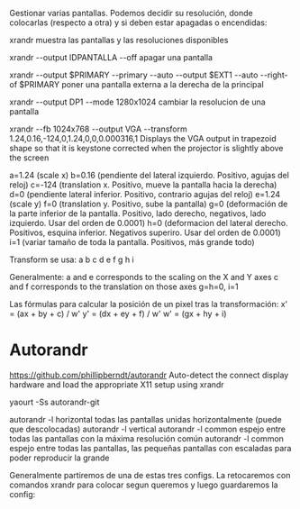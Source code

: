 Gestionar varias pantallas.
Podemos decidir su resolución, donde colocarlas (respecto a otra) y si deben estar apagadas o encendidas:

xrandr
  muestra las pantallas y las resoluciones disponibles

xrandr --output IDPANTALLA --off
  apagar una pantalla

xrandr --output $PRIMARY --primary --auto --output $EXT1 --auto --right-of $PRIMARY
  poner una pantalla externa a la derecha de la principal

xrandr --output DP1 --mode 1280x1024
  cambiar la resolucion de una pantalla

xrandr --fb 1024x768 --output VGA --transform 1.24,0.16,-124,0,1.24,0,0,0.000316,1
  Displays the VGA output in trapezoid shape so that it is keystone corrected when the projector is slightly above the screen

a=1.24 (scale x)
b=0.16 (pendiente del lateral izquierdo. Positivo, agujas del reloj)
c=-124 (translation x. Positivo, mueve la pantalla hacia la derecha)
d=0 (pendiente lateral inferior. Positivo, contrario agujas del reloj)
e=1.24 (scale y)
f=0 (translation y. Positivo, sube la pantalla)
g=0 (deformación de la parte inferior de la pantalla. Positivo, lado derecho, negativos, lado izquierdo. Usar del orden de 0.0001)
h=0 (deformacion del lateral derecho. Positivos, esquina inferior. Negativos superiro. Usar del orden de 0.0001)
i=1 (variar tamaño de toda la pantalla. Positivos, más grande todo)

Transform se usa:
a b c
d e f
g h i

Generalmente: a and e corresponds to the scaling on the X and Y axes
              c and f corresponds to the translation on those axes
              g=h=0, i=1

Las fórmulas para calcular la posición de un pixel tras la transformación:
 x' = (ax + by + c) / w'
 y' = (dx + ey + f) / w'
 w' = (gx + hy + i)


# Autorandr
https://github.com/phillipberndt/autorandr
Auto-detect the connect display hardware and load the appropriate X11 setup using xrandr

yaourt -Ss autorandr-git

autorandr -l horizontal
  todas las pantallas unidas horizontalmente (puede que descolocadas)
autorandr -l vertical
autorandr -l common
  espejo entre todas las pantallas con la máxima resolución común
autorandr -l common
  espejo entre todas las pantallas, las pequeñas pantallas con escaladas para poder reproducir la grande

Generalmente partiremos de una de estas tres configs. La retocaremos con comandos xrandr para colocar segun queremos y luego guardaremos la config:

